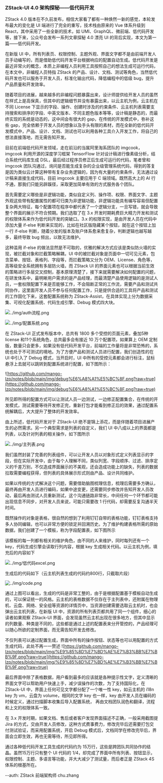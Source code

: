 ### ZStack-UI 4.0 架构探秘——低代码开发

ZStack 4.0 版本在不久前发布，相信大家看了都有一种焕然一新的感觉，本轮发布最大的变化是 UI 端进行了完全的重写，技术栈由原来的 Vue 体系升级到 React，其中采用了一些全新的技术，如 UMI、GraphQL、微前端、低代码开发等，接下来，公众号会发布一系列文章探秘 4.0 漂亮 UI 的背后实现，本文为第一篇——低代码开发。

在新版 UI 中，所有列表页、权限控制、主题外观、界面文字都不是由前端开发人员手动编写的，而是借助低代码开发平台根据响应的配置自动生成。低代码开发是最近非常火的概念，本质上非编程人员利用工具按照自己的想法生成可运行代码，在本文中，非编程人员特指 ZStack 的产品、设计、文档、测试等角色，当然低代码开发也可以服务于开发人员，标准化输出代码，降低编程中的低级 bug，提升产品质量和开发效率。

随着项目的进展，越来越多的非编程问题暴露出来，设计师提供给开发人员的虽然在样式上是高保真，但其中的逻辑细节并没有暴露出来，以云主机为例，云主机在不同 License 下显示的字段、操作、创建时涉及的约束条件、云主机列表需要支持搜索和排序的字段、中英文版本、不同主题色版本等等，设计稿是静态的，而最终实现的系统是动态的，这中间会有很大的 gap，在传统的开发模式中，弥补这些 gap，完全依赖于开发人员的想象以及手头有限的素材，而在全新的低代码开发模式中，产品、设计、文档、测试也可以利用各种工具介入开发工作，将自己的想法直接落地，而无需告知开发。

目前在前端低代码开发领域，走在前沿的当属阿里淘系团队的 imgcook，imgcook 利用开源的深度学习框架 TensorFlow 针对设计稿进行像素级分析，结合系统代码库生成 DSL，最后经过程序员修正后生成可运行的代码，笔者曾和 imgcook 团队沟通过，询问是否能生成复杂的企业级管理系统代码，得到的答复是因为类似云计算这种带有复杂业务逻辑的，因为有大量的约束条件，无法通过设计稿来直接生成代码，目前 imgcook 主要应用于 C 端领域。既然高大上的 AI 行不通，那我们只能另辟蹊径，采取更加简单有效的方式服务各个团队。

首先需要定义哪些是非逻辑功能，类似自定义列、操作项、权限、界面文字、主题外观这些带有配置属性的都可归类为非逻辑功能，非逻辑功能具有编写容易但配置复杂两大特征，每个配置项在程序中都代表了一个逻辑分支，一旦写错，就会导致整个界面的展示不符合预期。我们选取了在 3.x 开发时期耗费巨大精力开发和测试的权限体系来作为低代码开发的突破口。3.x 的权限实现，是由开发人员在代码中添加大量 if-else 判断来实现的，比如在社区版隐藏某个按钮，就在这个按钮上加一行 if-else 判断，随着分发的版本及账户体系愈来愈复杂，判断逻辑也越写越多，最终导致 bug 频出，以致无法维护。

这种滥用 if-else 的做法显然是不可取的，优雅的解决方式应该是类似防火墙的实现，被拦截对象和拦截策略解耦，UI 中的被拦截对象是页面中一切可见元素，包含菜单、按钮、表格列、字段等，而拦截策略又分为 OEM、License、角色等，高等级安全系统拥有多层防火墙，而 ZStack UI 的界面元素也可以根据当前生效的策略进行多层交叉控制，基本原理清楚了，接下来就需要解决如何配置的问题，在研发体系中，最明晰用户需求的是产品经理，而最清楚产品使用逻辑的是测试人员，一套权限配置下来是否能够工作，不会阻断正常的工作流，需要产品和测试共同协作，这里面开发人员不参与任何配置工作，只是提供合适的工具将产品和测试的工作固化下来，这套配置系统称为 ZStack-Assist，在具体实现上分为数据采集、可视化配置系统、代码生成引擎、Debug 模式四大块。

![../img/auth流程.png](../img/auth流程.png)

![../img/配置系统.png](../img/配置系统.png)

在 ZStack-UI 正式发布版本中，总共有 1800 多个受控的页面元素，叠加5种 license 和11个系统角色，总共最多会有接近 10 万个配置项，如果算上 OEM 定制版，数量只会更多，如果没有低代码开发平台，前端的工作量将是非常恐怖的，系统也处于不可测试的境地。为了方便产品和测试人员进行配置，我们创造性的在 UI 中引入了 Debug 模式，当开启时，UI 中所有的受控元素都会进行标注，鼠标悬浮上去就可以跳转到配置系统进行配置，如下图所示：

![https://github.com/mango-lzp/notes/blob/main/img/debug%E6%A8%A1%E5%BC%8F.png?raw=true](https://github.com/mango-lzp/notes/blob/main/img/debug%E6%A8%A1%E5%BC%8F.png?raw=true)

所见即所得的配置方式可以让测试人员一边测试，一边修正配置集合，在传统的开发模式，测试需要等待开发修正完，重新打包才能看到修正后的效果，通过配置系统解耦后，大大提升了整体的开发效率。

由上所述，低代码开发对于 ZStack-UI 绝不是锦上添花，而是伴随着项目进展产生的必然需求。另一个典型需求是列表的自定义，我们 UI 中八成以上的界面都是列表，以及针对列表的相关操作，如下图所示

![../img/主列表.png](../img/主列表.png)

我们虽然封装了完善的列表组件，可以让开发人员以对象形式定义列表显示的字段，但在实际开发中，由于每个人理解不同，类似列宽、字段顺序、过滤、排序定义的千差万别，不仅造成界面展示的不美观，还会造成功能上的缺失，列表的数据拉取需要编程获得，但列表的具体展示形式则由产品、设计共同维护。

如果以传统的方式解决这个问题，需要借助脑图梳理信息，梳理后需要多方确认，最终再由开发人员进行编码，如果中途变更，还需要同步修改并告知开发人员改动，最后再由测试人员重新测试，这个沟通链路非常长，中间任何一个环节都可能出现信息不同步，对开发人员来说，可能只需要改 1 行代码，却需要反复沟通半天时间。

既然操作的对象是表格，很自然的想到了利用钉钉自带的表格功能，钉钉表格支持多人协同编辑，也可以非常方便的锁定并回溯历史。为了维护构建表格所需的原始数据，我们创建了一个模板，称为字段配置表，如下图所示

该模板的每一列都有相关的维护角色，由不同的人来维护，同时每列还有一个 key，代码生成引擎会读取行列内容，根据 key 生成相关代码。以云主机为例，填充后的内容如下

![../img/低代码excel.png](../img/低代码excel.png)

生成后的代码如下（云主机列表生成的代码约800行，只截取片段）

![../img/code.png](../img/code.png)

通过上图可以看出，生成的代码是非常工整的，由于是根据配置基于模板自动生成的，可以保证统一的风格。云主机的表格数据不仅存在于主列表中，还附属在物理机、云盘、网络、安全组等资源的详情页中，当资源创建需要选取云主机时，也会弹出云主机列表，在新版 UI 中，资源的所有列表页都共用了同一个组件，细心的读者如果观察 ZStack-UI 界面，会发现虽然云主机出现在很多地方，但其中显示的列数量、种类是不同的，这些都是通过上述的配置表来分开管控的，产品经理可以随心所欲的定制界面，而无需告知开发去修改。

不仅列表可以通过配置生成，界面中所有的操作按钮、状态等也可以用配置的方式生成代码，此处不再一一赘述
![https://github.com/mango-lzp/notes/blob/main/img/%E9%85%8D%E7%BD%AE%E7%B3%BB%E7%BB%9F.png?raw=true](https://github.com/mango-lzp/notes/blob/main/img/%E9%85%8D%E7%BD%AE%E7%B3%BB%E7%BB%9F.png?raw=true)

最后界面中除了表格数据，用户看到最多的应该就是各种提示性文字，定义清晰的界面文字可以帮助用户快速上手，减少误操作的次数，为了支持国际化，在 ZStack-UI 中，界面上任何可见文字都分配了一个唯一性 key，如云主机的 i18n key 为 vm，云盘为 volume，相同的文字 key 也一样，key 由开发人员在编码的时候定义，通过扫描脚本收集后导入配置系统， 再由文档团队润色和翻译，流程和上文的权限体系一致。

在 3.x 开发时期，如果文档、售后或者客户发现界面描述不正确，一般采用截图提 Jira 的方式，交由开发人员修改，这种方式费事费力，修改完毕后还需要打包交付测试验证，而采用配置系统，开启 Debug 模式后，文档同学在修改完毕后，界面会立即生效，再也无需等待，所见即所得。

通过各种低代码开发工具生成的代码约为 15万行，这些是跨团队共同协作的结晶。虽然15万行只有整个 UI 代码的 1/4，却完成了界面中所有列表、按钮显示，权限控制、主题、多语言等功能，并大大减少了测试量，而后者正是 ZStack 4S 体系的根基所在。

--auth: ZStack 前端架构师 chu.zhang
